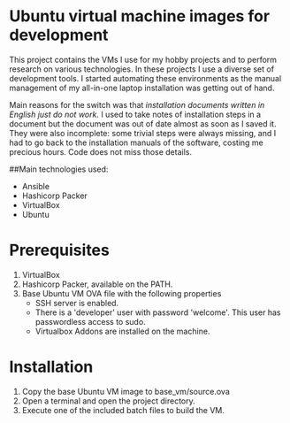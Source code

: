 # Ubuntu virtual machine images for development

This project contains the VMs I use for my hobby projects and to
perform research on various technologies. In these projects I use a
diverse set of development tools. I started automating these
environments as the manual management of my all-in-one laptop
installation was getting out of hand.

Main reasons for the switch was that *installation documents written
in English just do not work.* I used to take notes of installation
steps in a document but the document was out of date almost as soon as
I saved it. They were also incomplete: some trivial steps were always
missing, and I had to go back to the installation manuals of the
software, costing me precious hours. Code does not miss those details.

##Main technologies used:
- Ansible
- Hashicorp Packer
- VirtualBox
- Ubuntu

# Prerequisites

1. VirtualBox
2. Hashicorp Packer, available on the PATH.
3. Base Ubuntu VM OVA file with the following properties
   - SSH server is enabled.
   - There is a 'developer' user with password 'welcome'. This user has
     passwordless access to sudo.
   - Virtualbox Addons are installed on the machine.

# Installation

1. Copy the base Ubuntu VM image to base_vm/source.ova
2. Open a terminal and open the project directory.
3. Execute one of the included batch files to build the VM.

